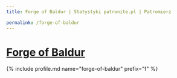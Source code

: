 ```yaml
---
title: Forge of Baldur | Statystyki patronite.pl | Patromierz

permalink: /forge-of-baldur
---
```


# [Forge of Baldur](https://patronite.pl/forge-of-baldur)

{% include profile.md name="forge-of-baldur" prefix="f" %}
